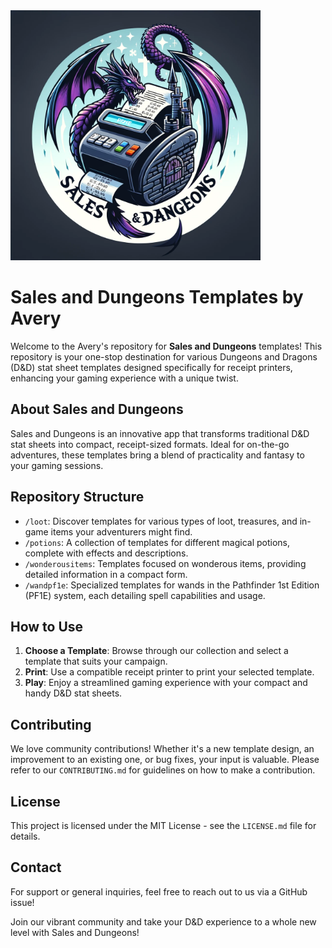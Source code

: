 <img width="400vw" height="auto" alt="Sales and Dungeons" src="./assets/38a41cf0-4062-4899-b2de-5c9e83ac170e.webp"/>

# Sales and Dungeons Templates by Avery

Welcome to the Avery's repository for **Sales and Dungeons** templates! This repository is your one-stop destination for various Dungeons and Dragons (D&D) stat sheet templates designed specifically for receipt printers, enhancing your gaming experience with a unique twist.

## About Sales and Dungeons

Sales and Dungeons is an innovative app that transforms traditional D&D stat sheets into compact, receipt-sized formats. Ideal for on-the-go adventures, these templates bring a blend of practicality and fantasy to your gaming sessions.

## Repository Structure

- `/loot`: Discover templates for various types of loot, treasures, and in-game items your adventurers might find.
- `/potions`: A collection of templates for different magical potions, complete with effects and descriptions.
- `/wonderousitems`: Templates focused on wonderous items, providing detailed information in a compact form.
- `/wandpf1e`: Specialized templates for wands in the Pathfinder 1st Edition (PF1E) system, each detailing spell capabilities and usage.

## How to Use

1. **Choose a Template**: Browse through our collection and select a template that suits your campaign.
2. **Print**: Use a compatible receipt printer to print your selected template.
3. **Play**: Enjoy a streamlined gaming experience with your compact and handy D&D stat sheets.

## Contributing

We love community contributions! Whether it's a new template design, an improvement to an existing one, or bug fixes, your input is valuable. Please refer to our `CONTRIBUTING.md` for guidelines on how to make a contribution.

## License

This project is licensed under the MIT License - see the `LICENSE.md` file for details.

## Contact

For support or general inquiries, feel free to reach out to us via a GitHub issue!

Join our vibrant community and take your D&D experience to a whole new level with Sales and Dungeons!
